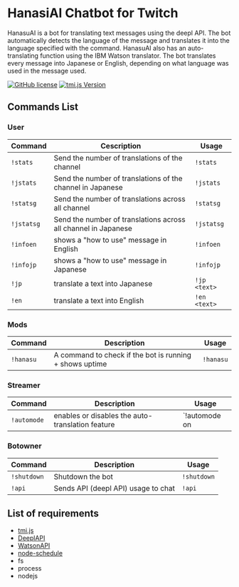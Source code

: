 # HanasiAI Chatbot for Twitch
HanasuAI is a bot for translating text messages using the deepl API. The bot automatically detects the language of the message and translates it into the language specified with the command. 
HanasuAI also has an auto-translating function using the IBM Watson translator. The bot translates every message into Japanese or English, depending on what language was used in the message used.

[![GitHub license](https://img.shields.io/badge/license-MIT-blue.svg)](https://github.com/BielefeldJ/HanasuAI/blob/main/LICENSE)
[![tmi.js Version](https://img.shields.io/badge/tmi.js-1.8.3-success)](https://www.npmjs.org/package/tmi.js)


Commands List
-------------

### User ###

Command | Cescription | Usage
----------------|--------------|-------
`!stats` | Send the number of translations of the channel | `!stats`
`!jstats` | Send the number of translations of the channel in Japanese| `!jstats`
`!statsg` | Send the number of translations across all channel | `!statsg`
`!jstatsg` | Send the number of translations across all channel in Japanese | `!jstatsg`
`!infoen` | shows a "how to use" message in English | `!infoen`
`!infojp` | shows a "how to use" message in Japanese | `!infojp`
`!jp` | translate a text into Japanese | `!jp <text>`
`!en` | translate a text into English | `!en <text>`


### Mods ###
Command | Description | Usage
----------------|--------------|-------
`!hanasu` | A command to check if the bot is running + shows uptime | `!hanasu`

### Streamer ###
Command | Description | Usage
----------------|--------------|-------
`!automode` | enables or disables the auto-translation feature | `!automode on|off`

### Botowner ###
Command | Description | Usage
----------------|--------------|-------
`!shutdown` | Shutdown the bot | `!shutdown`
`!api`	| Sends API (deepl API) usage to chat | `!api`


List of requirements
-------------
* [tmi.js](https://github.com/tmijs/tmi.js)
* [DeeplAPI](https://www.deepl.com/pro?cta=header-prices/)
* [WatsonAPI](https://github.com/watson-developer-cloud/node-sdk)
* [node-schedule](https://github.com/node-schedule/node-schedule)
* fs
* process
* nodejs
    
